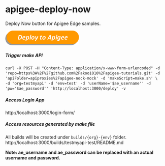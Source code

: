 # apigee-deploy-now
Deploy Now button for Apigee Edge samples.

[![Deploy to Apigee](./images/deploy_to_apigee.png)](http://localhost:3000/login-form/)

##### Trigger make API
```shell
curl -X POST -H "Content-Type: application/x-www-form-urlencoded" -d 'repo=https%3A%2F%2Fgithub.com%2Fakoo1010%2Fapigee-tutorials.git' -d 'apiFolder=apiproxies%2Fapigee-nock-mock' -d 'makeScript=make.sh' \
-d 'org=testmyapi' -d 'env=test' -d 'userName='$ae_username'' -d 'pw='$ae_password'' 'http://localhost:3000/deploy' -v
```

##### Access Login App
http://localhost:3000/login-form/

##### Access resources generated by make file
All builds will be created under ```builds/{org}-{env}``` folder.
http://localhost:3000/builds/testmyapi-test/README.md

**Note: ae_username and ae_password can be replaced with an actual username and password.**
